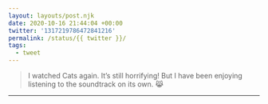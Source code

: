 ```yaml
---
layout: layouts/post.njk
date: 2020-10-16 21:44:04 +00:00
twitter: '1317219786472841216'
permalink: /status/{{ twitter }}/
tags: 
  - tweet
---
```


> I watched Cats again. It’s still horrifying! But I have been enjoying listening to the soundtrack on its own. 😹

---
